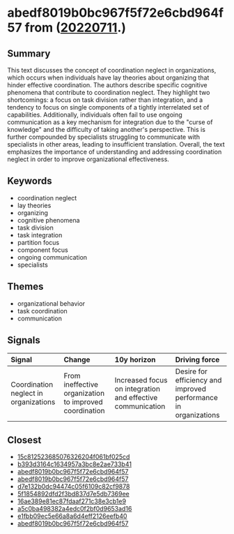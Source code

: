 # abedf8019b0bc967f5f72e6cbd964f57 from ([20220711](https://kghosh.substack.com/p/20220711).)

## Summary

This text discusses the concept of coordination neglect in organizations, which occurs when individuals have lay theories about organizing that hinder effective coordination. The authors describe specific cognitive phenomena that contribute to coordination neglect. They highlight two shortcomings: a focus on task division rather than integration, and a tendency to focus on single components of a tightly interrelated set of capabilities. Additionally, individuals often fail to use ongoing communication as a key mechanism for integration due to the "curse of knowledge" and the difficulty of taking another's perspective. This is further compounded by specialists struggling to communicate with specialists in other areas, leading to insufficient translation. Overall, the text emphasizes the importance of understanding and addressing coordination neglect in order to improve organizational effectiveness.

## Keywords

* coordination neglect
* lay theories
* organizing
* cognitive phenomena
* task division
* task integration
* partition focus
* component focus
* ongoing communication
* specialists

## Themes

* organizational behavior
* task coordination
* communication

## Signals

| Signal                                | Change                                                 | 10y horizon                                                | Driving force                                                   |
|:--------------------------------------|:-------------------------------------------------------|:-----------------------------------------------------------|:----------------------------------------------------------------|
| Coordination neglect in organizations | From ineffective organization to improved coordination | Increased focus on integration and effective communication | Desire for efficiency and improved performance in organizations |

## Closest

* [15c812523685076326204f061bf025cd](15c812523685076326204f061bf025cd)
* [b393d3164c1634957a3bc8e2ae733b41](b393d3164c1634957a3bc8e2ae733b41)
* [abedf8019b0bc967f5f72e6cbd964f57](abedf8019b0bc967f5f72e6cbd964f57)
* [abedf8019b0bc967f5f72e6cbd964f57](abedf8019b0bc967f5f72e6cbd964f57)
* [d7e132b0dc94474c05f6109c82cf9878](d7e132b0dc94474c05f6109c82cf9878)
* [5f1854892dfd2f3bd837d7e5db7369ee](5f1854892dfd2f3bd837d7e5db7369ee)
* [16ae389e81ec87fdaaf271c38e3cb1e9](16ae389e81ec87fdaaf271c38e3cb1e9)
* [a5c0ba498382a4edc0f2bf0d9653ad16](a5c0ba498382a4edc0f2bf0d9653ad16)
* [e1fbb09ec5e66a8a6d4eff2126eefb40](e1fbb09ec5e66a8a6d4eff2126eefb40)
* [abedf8019b0bc967f5f72e6cbd964f57](abedf8019b0bc967f5f72e6cbd964f57)